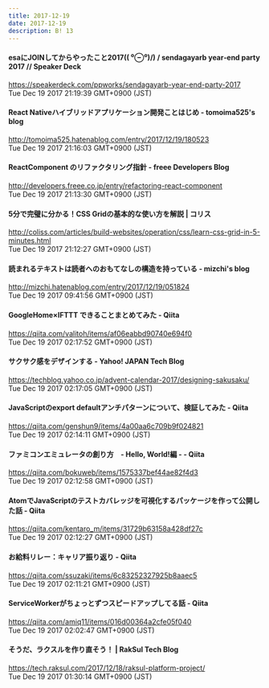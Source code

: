 ```yaml
---
title: 2017-12-19
date: 2017-12-19
description: B! 13
---
```


#### esaにJOINしてからやったこと2017(\( ⁰⊖⁰)/) / sendagayarb year‐end party 2017 // Speaker Deck
https://speakerdeck.com/ppworks/sendagayarb-year-end-party-2017<br>
Tue Dec 19 2017 21:19:39 GMT+0900 (JST)<br>


#### React Nativeハイブリッドアプリケーション開発ことはじめ - tomoima525's blog
http://tomoima525.hatenablog.com/entry/2017/12/19/180523<br>
Tue Dec 19 2017 21:16:03 GMT+0900 (JST)<br>


#### ReactComponent のリファクタリング指針 - freee Developers Blog
http://developers.freee.co.jp/entry/refactoring-react-component<br>
Tue Dec 19 2017 21:13:30 GMT+0900 (JST)<br>


####   5分で完璧に分かる！CSS Gridの基本的な使い方を解説 | コリス
http://coliss.com/articles/build-websites/operation/css/learn-css-grid-in-5-minutes.html<br>
Tue Dec 19 2017 21:12:27 GMT+0900 (JST)<br>


#### 読まれるテキストは読者へのおもてなしの構造を持っている - mizchi's blog
http://mizchi.hatenablog.com/entry/2017/12/19/051824<br>
Tue Dec 19 2017 09:41:56 GMT+0900 (JST)<br>


#### GoogleHome×IFTTT できることまとめてみた - Qiita
https://qiita.com/valitoh/items/af06eabbd90740e694f0<br>
Tue Dec 19 2017 02:17:52 GMT+0900 (JST)<br>


#### サクサク感をデザインする - Yahoo! JAPAN Tech Blog
https://techblog.yahoo.co.jp/advent-calendar-2017/designing-sakusaku/<br>
Tue Dec 19 2017 02:17:05 GMT+0900 (JST)<br>


#### JavaScriptのexport defaultアンチパターンについて、検証してみた - Qiita
https://qiita.com/genshun9/items/4a00aa6c709b9f024821<br>
Tue Dec 19 2017 02:14:11 GMT+0900 (JST)<br>


#### ファミコンエミュレータの創り方　- Hello, World!編 - - Qiita
https://qiita.com/bokuweb/items/1575337bef44ae82f4d3<br>
Tue Dec 19 2017 02:12:58 GMT+0900 (JST)<br>


#### AtomでJavaScriptのテストカバレッジを可視化するパッケージを作って公開した話 - Qiita
https://qiita.com/kentaro_m/items/31729b63158a428df27c<br>
Tue Dec 19 2017 02:12:27 GMT+0900 (JST)<br>


#### お給料リレー：キャリア振り返り - Qiita
https://qiita.com/ssuzaki/items/6c83252327925b8aaec5<br>
Tue Dec 19 2017 02:11:21 GMT+0900 (JST)<br>


#### ServiceWorkerがちょっとずつスピードアップしてる話 - Qiita
https://qiita.com/amiq11/items/016d00364a2cfe05f040<br>
Tue Dec 19 2017 02:02:47 GMT+0900 (JST)<br>


#### そうだ、ラクスルを作り直そう！ | RakSul Tech Blog
https://tech.raksul.com/2017/12/18/raksul-platform-project/<br>
Tue Dec 19 2017 01:30:14 GMT+0900 (JST)<br>


